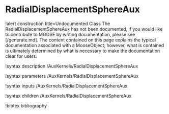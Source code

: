 <!-- MOOSE Documentation Stub: Remove this when content is added. -->

# RadialDisplacementSphereAux

!alert construction title=Undocumented Class
The RadialDisplacementSphereAux has not been documented, if you would like to contribute to MOOSE by
writing documentation, please see [/generate.md]. The content contained on this page explains
the typical documentation associated with a MooseObject; however, what is contained is ultimately
determined by what is necessary to make the documentation clear for users.

!syntax description /AuxKernels/RadialDisplacementSphereAux

!syntax parameters /AuxKernels/RadialDisplacementSphereAux

!syntax inputs /AuxKernels/RadialDisplacementSphereAux

!syntax children /AuxKernels/RadialDisplacementSphereAux

!bibtex bibliography
